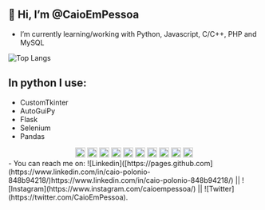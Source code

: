 ## 👋 Hi, I’m @CaioEmPessoa
- I’m currently learning/working with Python, Javascript, C/C++, PHP and MySQL

![Top Langs](https://github-readme-stats.vercel.app/api/top-langs/?username=anuraghazra&layout=compact)

## In python I use:
  * CustomTkinter
  * AutoGuiPy
  * Flask
  * Selenium
  * Pandas

<div align="center">
	<img width="20" src="https://user-images.githubusercontent.com/25181517/183423507-c056a6f9-1ba8-4312-a350-19bcbc5a8697.png" alt="Python" title="Python"/>
	<img width="20" src="https://github.com/marwin1991/profile-technology-icons/assets/62091613/9bf5650b-e534-4eae-8a26-8379d076f3b4" alt="Django" title="Django"/>
	<img width="20" src="https://user-images.githubusercontent.com/25181517/184103699-d1b83c07-2d83-4d99-9a1e-83bd89e08117.png" alt="Selenium" title="Selenium"/>
	<img width="20" src="https://user-images.githubusercontent.com/25181517/183914128-3fc88b4a-4ac1-40e6-9443-9a30182379b7.png" alt="Jupyter Notebook" title="Jupyter Notebook"/>
	<img width="20" src="https://user-images.githubusercontent.com/25181517/183911544-95ad6ba7-09bf-4040-ac44-0adafedb9616.png" alt="Microsoft Azure" title="Microsoft Azure"/>
	<img width="20" src="https://user-images.githubusercontent.com/25181517/117447155-6a868a00-af3d-11eb-9cfe-245df15c9f3f.png" alt="JavaScript" title="JavaScript"/>
	<img width="20" src="https://user-images.githubusercontent.com/25181517/192158954-f88b5814-d510-4564-b285-dff7d6400dad.png" alt="HTML" title="HTML"/>
	<img width="20" src="https://user-images.githubusercontent.com/25181517/183898674-75a4a1b1-f960-4ea9-abcb-637170a00a75.png" alt="CSS" title="CSS"/>
	<img width="20" src="https://skillicons.dev/icons?i=git" alt="CSS" title="CSS"/>
	<img width="20" src="https://skillicons.dev/icons?i=github" alt="CSS" title="CSS"/>
</div>
- You can reach me on:
![Linkedin]([https://pages.github.com](https://www.linkedin.com/in/caio-polonio-848b94218/)https://www.linkedin.com/in/caio-polonio-848b94218/) || ![Instagram](https://www.instagram.com/caioempessoa/) || ![Twitter](https://twitter.com/CaioEmPessoa).
